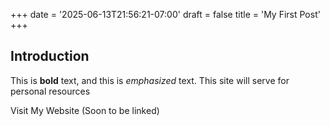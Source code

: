 +++
date = '2025-06-13T21:56:21-07:00'
draft = false
title = 'My First Post'
+++

## Introduction

This is **bold** text, and this is *emphasized* text.
This site will serve for personal resources

Visit My Website (Soon to be linked)
